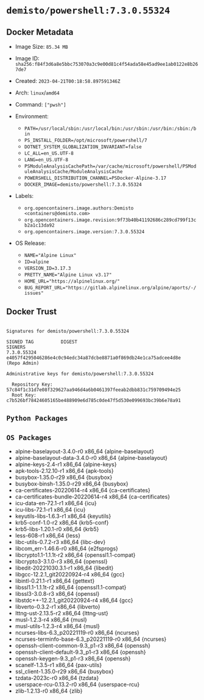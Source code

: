 # `demisto/powershell:7.3.0.55324`
## Docker Metadata
- Image Size: `85.34 MB`
- Image ID: `sha256:f84f3d6a8e5bbc753070a3c9e00d81c4f54ada58e45ad9ee1ab0122e8b267de7`
- Created: `2023-04-21T00:18:58.897591346Z`
- Arch: `linux`/`amd64`
- Command: `["pwsh"]`
- Environment:
  - `PATH=/usr/local/sbin:/usr/local/bin:/usr/sbin:/usr/bin:/sbin:/bin`
  - `PS_INSTALL_FOLDER=/opt/microsoft/powershell/7`
  - `DOTNET_SYSTEM_GLOBALIZATION_INVARIANT=false`
  - `LC_ALL=en_US.UTF-8`
  - `LANG=en_US.UTF-8`
  - `PSModuleAnalysisCachePath=/var/cache/microsoft/powershell/PSModuleAnalysisCache/ModuleAnalysisCache`
  - `POWERSHELL_DISTRIBUTION_CHANNEL=PSDocker-Alpine-3.17`
  - `DOCKER_IMAGE=demisto/powershell:7.3.0.55324`
- Labels:
  - `org.opencontainers.image.authors:Demisto <containers@demisto.com>`
  - `org.opencontainers.image.revision:9f73b40b41192686c289cd799f13cb2a1c13da92`
  - `org.opencontainers.image.version:7.3.0.55324`

- OS Release:
  - `NAME="Alpine Linux"`
  - `ID=alpine`
  - `VERSION_ID=3.17.3`
  - `PRETTY_NAME="Alpine Linux v3.17"`
  - `HOME_URL="https://alpinelinux.org/"`
  - `BUG_REPORT_URL="https://gitlab.alpinelinux.org/alpine/aports/-/issues"`

## Docker Trust
```

Signatures for demisto/powershell:7.3.0.55324

SIGNED TAG          DIGEST                                                             SIGNERS
7.3.0.55324         e4057f4295046286e4c0c94edc34a87dcbe8871a0f869db24e1ca75adcee4d8e   (Repo Admin)

Administrative keys for demisto/powershell:7.3.0.55324

  Repository Key:	57c84f1c31d7e08f329627aa946d4a6b0461397feeab2dbb831c759709494e25
  Root Key:	c7b526bf78424605165be488909e6d785c0de47f5d530e099693bc39b6e78a91

```

## `Python Packages`


## `OS Packages`

* alpine-baselayout-3.4.0-r0 x86_64 {alpine-baselayout}
* alpine-baselayout-data-3.4.0-r0 x86_64 {alpine-baselayout}
* alpine-keys-2.4-r1 x86_64 {alpine-keys}
* apk-tools-2.12.10-r1 x86_64 {apk-tools}
* busybox-1.35.0-r29 x86_64 {busybox}
* busybox-binsh-1.35.0-r29 x86_64 {busybox}
* ca-certificates-20220614-r4 x86_64 {ca-certificates}
* ca-certificates-bundle-20220614-r4 x86_64 {ca-certificates}
* icu-data-en-72.1-r1 x86_64 {icu}
* icu-libs-72.1-r1 x86_64 {icu}
* keyutils-libs-1.6.3-r1 x86_64 {keyutils}
* krb5-conf-1.0-r2 x86_64 {krb5-conf}
* krb5-libs-1.20.1-r0 x86_64 {krb5}
* less-608-r1 x86_64 {less}
* libc-utils-0.7.2-r3 x86_64 {libc-dev}
* libcom_err-1.46.6-r0 x86_64 {e2fsprogs}
* libcrypto1.1-1.1.1t-r2 x86_64 {openssl1.1-compat}
* libcrypto3-3.1.0-r3 x86_64 {openssl}
* libedit-20221030.3.1-r1 x86_64 {libedit}
* libgcc-12.2.1_git20220924-r4 x86_64 {gcc}
* libintl-0.21.1-r1 x86_64 {gettext}
* libssl1.1-1.1.1t-r2 x86_64 {openssl1.1-compat}
* libssl3-3.0.8-r3 x86_64 {openssl}
* libstdc++-12.2.1_git20220924-r4 x86_64 {gcc}
* libverto-0.3.2-r1 x86_64 {libverto}
* lttng-ust-2.13.5-r2 x86_64 {lttng-ust}
* musl-1.2.3-r4 x86_64 {musl}
* musl-utils-1.2.3-r4 x86_64 {musl}
* ncurses-libs-6.3_p20221119-r0 x86_64 {ncurses}
* ncurses-terminfo-base-6.3_p20221119-r0 x86_64 {ncurses}
* openssh-client-common-9.3_p1-r3 x86_64 {openssh}
* openssh-client-default-9.3_p1-r3 x86_64 {openssh}
* openssh-keygen-9.3_p1-r3 x86_64 {openssh}
* scanelf-1.3.5-r1 x86_64 {pax-utils}
* ssl_client-1.35.0-r29 x86_64 {busybox}
* tzdata-2023c-r0 x86_64 {tzdata}
* userspace-rcu-0.13.2-r0 x86_64 {userspace-rcu}
* zlib-1.2.13-r0 x86_64 {zlib}

